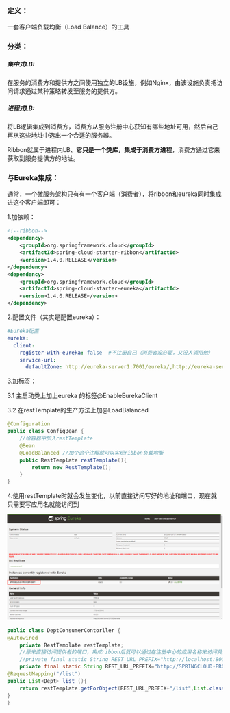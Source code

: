 ### 定义：

一套客户端负载均衡（Load Balance）的工具



### 分类：

##### 集中式LB:

在服务的消费方和提供方之间使用独立的LB设施，例如Nginx，由该设施负责把访问请求通过某种策略转发至服务的提供方。

##### 进程式LB:

将LB逻辑集成到消费方，消费方从服务注册中心获知有哪些地址可用，然后自己再从这些地址中选出一个合适的服务器。

Ribbon就属于进程内LB、**它只是一个类库，集成于消费方进程**，消费方通过它来获取到服务提供方的地址。



### 与Eureka集成：

通常，一个微服务架构只有有一个客户端（消费者），将ribbon和eureka同时集成进这个客户端即可：

1.加依赖：

```xml
<!--ribbon-->
<dependency>
    <groupId>org.springframework.cloud</groupId>
    <artifactId>spring-cloud-starter-ribbon</artifactId>
    <version>1.4.0.RELEASE</version>
</dependency>
<dependency>
    <groupId>org.springframework.cloud</groupId>
    <artifactId>spring-cloud-starter-eureka</artifactId>
    <version>1.4.0.RELEASE</version>
</dependency>
```

2.配置文件（其实是配置eureka）：

```yml
#Eureka配置
eureka:
  client:
    register-with-eureka: false  #不注册自己（消费者没必要，又没人调用他）
    service-url:
      defaultZone: http://eureka-server1:7001/eureka/,http://eureka-server2:7002/eureka/    #注册中心地址
```

3.加标签：

3.1 主启动类上加上eureka 的标签@EnableEurekaClient

3.2 在restTemplate的生产方法上加@LoadBalanced

```java
@Configuration
public class ConfigBean {
    //给容器中加入restTemplate
    @Bean
    @LoadBalanced //加个这个注解就可以实现ribbon负载均衡
    public RestTemplate restTemplate(){
        return new RestTemplate();
    }
}
```

4.使用restTemplate时就会发生变化，以前直接访问写好的地址和端口，现在就只需要写应用名就能访问到

![image-20210810173903960](assets/image-20210810173903960.png)

```java
public class DeptConsumerContorller {
@Autowired
    private RestTemplate restTemplate;
    //原来直接访问提供者的端口，集成ribbon后就可以通过在注册中心的应用名称来访问具体应用了
    //private final static String REST_URL_PREFIX="http://localhost:8001/dept";
    private final static String REST_URL_PREFIX="http://SPRINGCLOUD-PROVIDER-DEPT:8001/dept";
@RequestMapping("/list")
public List<Dept> list (){
    return restTemplate.getForObject(REST_URL_PREFIX+"/list",List.class);
}
}
```

